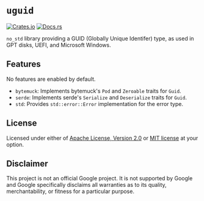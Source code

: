 # `uguid`

[![Crates.io](https://img.shields.io/crates/v/uguid)](https://crates.io/crates/uguid) 
[![Docs.rs](https://docs.rs/uguid/badge.svg)](https://docs.rs/uguid)

`no_std` library providing a GUID (Globally Unique Identifer) type, as
used in GPT disks, UEFI, and Microsoft Windows.

[GPT]: https://en.wikipedia.org/wiki/GUID_Partition_Table
[`gpt_disk_io`]: https://crates.io/crates/gpt_disk_io

## Features

No features are enabled by default.

* `bytemuck`: Implements bytemuck's `Pod` and `Zeroable` traits for `Guid`.
* `serde`: Implements serde's `Serialize` and `Deserialize` traits for `Guid`.
* `std`: Provides `std::error::Error` implementation for the error type.

## License

Licensed under either of [Apache License, Version 2.0](LICENSE-APACHE)
or [MIT license](LICENSE-MIT) at your option.

[Apache License, Version 2.0]: https://github.com/google/gpt-disk-rs/blob/HEAD/LICENSE-APACHE
[MIT license]: https://github.com/google/gpt-disk-rs/blob/HEAD/LICENSE-MIT

## Disclaimer

This project is not an official Google project. It is not supported by
Google and Google specifically disclaims all warranties as to its quality,
merchantability, or fitness for a particular purpose.
